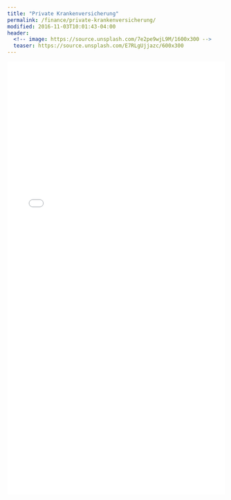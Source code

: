 ```yaml
---
title: "Private Krankenversicherung"
permalink: /finance/private-krankenversicherung/
modified: 2016-11-03T10:01:43-04:00
header:
  <!-- image: https://source.unsplash.com/7e2pe9wjL9M/1600x300 -->
  teaser: https://source.unsplash.com/E7RLgUjjazc/600x300
---
```


<iframe src="//a.partner-versicherung.de/click.php?partner_id=111111&ad_id=16&insurance_id=1" width="100%" height="1000" name="vergleich" marginwidth="0" marginheight="0" border="0" frameborder="0" scrolling="no"></iframe>
